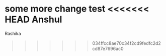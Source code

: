 some more change
test
<<<<<<< HEAD
Anshul
=======
Rashika
>>>>>>> 034ffcc8ae70c34f2cd9fedfc2d2cd87e7696ac0

